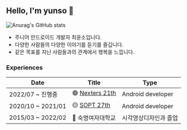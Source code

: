 ## Hello, I'm yunso 👋

![Anurag's GitHub stats](https://github-readme-stats.vercel.app/api?username=yxnsx&count_private=true&theme=discord_old_blurple&hide_border=true)
<br>

- 주니어 안드로이드 개발자 최윤소입니다.
- 다양한 사람들의 다양한 이야기를 듣기를 즐깁니다.
- 같은 목표를 지닌 사람들과의 관계에서 행복을 느낍니다.

###  Experiences
| Date | Title | Type |
| ---- | ----- | ---- |
| 2022/07 ~ 진행중 | 🟣 [Nexters 21th](https://www.instagram.com/team_nexters/) | Android developer |
| 2020/10 ~ 2021/01 | 🟡 [SOPT 27th](https://www.instagram.com/sopt_official/) | Android developer |
| 2015/03 ~ 2022/02 | 🔵 숙명여자대학교 |  시각영상디자인과 졸업 |
<br>
